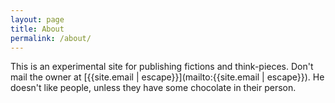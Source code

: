 ```yaml
---
layout: page
title: About
permalink: /about/
---
```


This is an experimental site for publishing fictions and think-pieces. Don't
mail the owner at [{{site.email | escape}}](mailto:{{site.email | escape}}). He
doesn't like people, unless they have some chocolate in their person.
